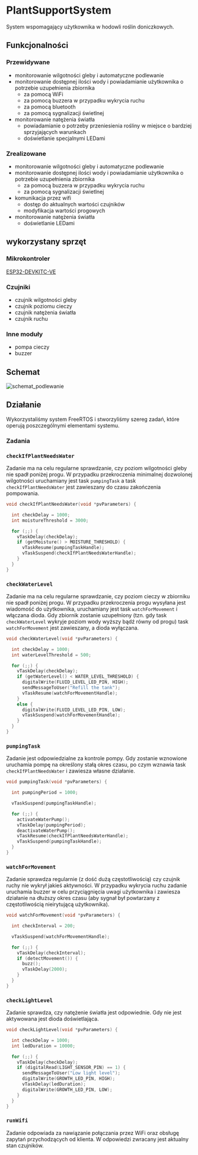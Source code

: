 # PlantSupportSystem

System wspomagający użytkownika w hodowli roślin doniczkowych.

## Funkcjonalności

### Przewidywane
* monitorowanie wilgotności gleby i automatyczne podlewanie
* monitorowanie dostępnej ilości wody i powiadamianie użytkownika o potrzebie uzupełnienia zbiornika
  * za pomocą WiFi
  * za pomocą buzzera w przypadku wykrycia ruchu
  * za pomocą bluetooth 
  * za pomocą sygnalizacji świetlnej
* monitorowanie natężenia światła
  * powiadamianie o potrzeby przeniesienia rośliny w miejsce o bardziej sprzyjających warunkach
  * doświetlanie specjalnymi LEDami 

### Zrealizowane
* monitorowanie wilgotności gleby i automatyczne podlewanie
* monitorowanie dostępnej ilości wody i powiadamianie użytkownika o potrzebie uzupełnienia zbiornika
   * za pomocą buzzera w przypadku wykrycia ruchu
   * za pomocą sygnalizacji świetlnej
* komunikacja przez wifi
   * dostęp do aktualnych wartości czujników
   * modyfikacja wartości progowych
* monitorowanie natężenia światła 
   * doświetlanie LEDami 
   
## wykorzystany sprzęt
### Mikrokontroler
[ESP32-DEVKITC-VE](https://www.tme.eu/pl/details/esp32-devkitc-ve/zestawy-uruchomieniowe-pozostale/espressif/)
### Czujniki
* czujnik wilgotności gleby
* czujnik poziomu cieczy
* czujnik natężenia światła
* czujnik ruchu

### Inne moduły
 * pompa cieczy
 * buzzer

## Schemat
![schemat_podlewanie](https://user-images.githubusercontent.com/79860179/173699567-28816955-25ae-4351-94a5-049d5426df4d.png)

## Działanie
Wykorzystaliśmy system FreeRTOS i stworzyliśmy szereg zadań, które operują poszczególnymi elementami systemu.

### Zadania

### `checkIfPlantNeedsWater`
Zadanie ma na celu regularne sprawdzanie, czy poziom wilgotności gleby nie spadł poniżej progu.
W przypadku przekroczenia minimalnej dozwolonej wilgotności uruchamiany jest task `pumpingTask` a  task `checkIfPlantNeedsWater` jest zawieszany do czasu zakończenia pompowania.

```C++
void checkIfPlantNeedsWater(void *pvParameters) {

  int checkDelay = 1000;
  int moistureThreshold = 3000;

  for (;;) {
    vTaskDelay(checkDelay);
    if (getMoisture() > MOISTURE_THRESHOLD) {
      vTaskResume(pumpingTaskHandle);
      vTaskSuspend(checkIfPlantNeedsWaterHandle);
    }
  }
}
```

### `checkWaterLevel`
Zadanie ma na celu regularne sprawdzanie, czy poziom cieczy w zbiorniku nie spadł poniżej progu.
W przypadku przekroczenia progu wysyłana jest wiadomość do użytkownika, uruchamiany jest task `watchForMovement` i włączana dioda.
Gdy zbiornik zostanie uzupełniony (tzn. gdy task `checkWaterLevel` wykryje poziom wody wyższy bądź równy od progu) task `watchForMovement` jest zawieszany, a dioda wyłączana.


```C++
void checkWaterLevel(void *pvParameters) {

  int checkDelay = 1000;
  int waterLevelThreshold = 500;

  for (;;) {
    vTaskDelay(checkDelay);
    if (getWaterLevel() < WATER_LEVEL_THRESHOLD) {
      digitalWrite(FLUID_LEVEL_LED_PIN, HIGH);
      sendMessageToUser("Refill the tank");
      vTaskResume(watchForMovementHandle);
    }
    else {
      digitalWrite(FLUID_LEVEL_LED_PIN, LOW);
      vTaskSuspend(watchForMovementHandle);
    }
  }
}
```

### `pumpingTask`
Zadanie jest odpowiedzialne za kontrole pompy. Gdy zostanie wznowione uruchamia pompę na określony stałą okres czasu, po czym wznawia task `checkIfPlantNeedsWater` i zawiesza własne działanie.


```C++
void pumpingTask(void *pvParameters) {

  int pumpingPeriod = 1000;

  vTaskSuspend(pumpingTaskHandle);

  for (;;) {
    activateWaterPump();
    vTaskDelay(pumpingPeriod);
    deactivateWaterPump();
    vTaskResume(checkIfPlantNeedsWaterHandle);
    vTaskSuspend(pumpingTaskHandle);
  }
}
```

### `watchForMovement`
Zadanie sprawdza regularnie (z dość dużą częstotliwością) czy czujnik ruchy nie wykrył  jakieś aktywności.
W przypadku wykrycia ruchu zadanie uruchamia buzzer w celu przyciągnięcia uwagi użytkownika i zawiesza działanie na dłuższy okres czasu (aby sygnał był powtarzany z częstotliwością nieirytującą użytkownika).


```C++
void watchForMovement(void *pvParameters) {

  int checkInterval = 200;

  vTaskSuspend(watchForMovementHandle);

  for (;;) {
    vTaskDelay(checkInterval);
    if (detectMovement()) {
      buzz();
      vTaskDelay(2000);
    }
  }
}
```

### `checkLightLevel`
Zadanie sprawdza, czy natężenie światła jest odpowiednie. Gdy nie jest aktywowana jest dioda doświetlająca.


```C++
void checkLightLevel(void *pvParameters) {

  int checkDelay = 1000;
  int ledDuration = 10000;

  for (;;) {
    vTaskDelay(checkDelay);
    if (digitalRead(LIGHT_SENSOR_PIN) == 1) {
      sendMessageToUser("Low light level");
      digitalWrite(GROWTH_LED_PIN, HIGH);
      vTaskDelay(ledDuration);
      digitalWrite(GROWTH_LED_PIN, LOW);
    }
  }
}
```


### `runWifi`
Zadanie odpowiada za nawiązanie połączania przez WiFi oraz obsługę zapytań przychodzących od klienta. W odpowiedzi zwracany jest aktualny stan czujników.




